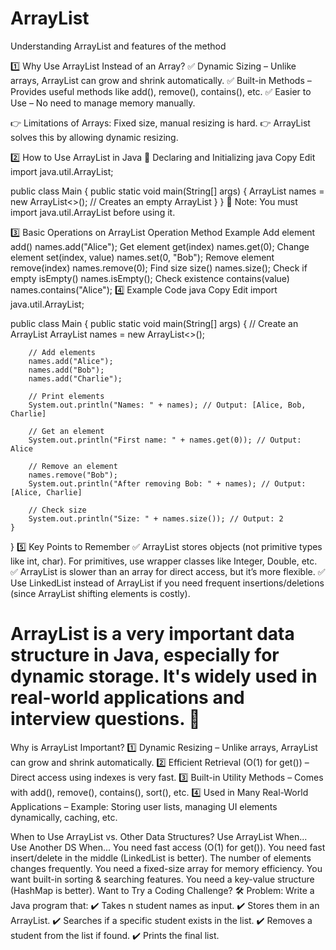 # ArrayList
Understanding ArrayList and features of the method


1️⃣ Why Use ArrayList Instead of an Array?
✅ Dynamic Sizing – Unlike arrays, ArrayList can grow and shrink automatically.
✅ Built-in Methods – Provides useful methods like add(), remove(), contains(), etc.
✅ Easier to Use – No need to manage memory manually.

👉 Limitations of Arrays: Fixed size, manual resizing is hard.
👉 ArrayList solves this by allowing dynamic resizing.

2️⃣ How to Use ArrayList in Java
🔹 Declaring and Initializing
java
Copy
Edit
import java.util.ArrayList;

public class Main {
    public static void main(String[] args) {
        ArrayList<String> names = new ArrayList<>(); // Creates an empty ArrayList
    }
}
📝 Note: You must import java.util.ArrayList before using it.

3️⃣ Basic Operations on ArrayList
Operation	Method	Example
Add element	add()	names.add("Alice");
Get element	get(index)	names.get(0);
Change element	set(index, value)	names.set(0, "Bob");
Remove element	remove(index)	names.remove(0);
Find size	size()	names.size();
Check if empty	isEmpty()	names.isEmpty();
Check existence	contains(value)	names.contains("Alice");
4️⃣ Example Code
java
Copy
Edit
import java.util.ArrayList;

public class Main {
    public static void main(String[] args) {
        // Create an ArrayList
        ArrayList<String> names = new ArrayList<>();

        // Add elements
        names.add("Alice");
        names.add("Bob");
        names.add("Charlie");

        // Print elements
        System.out.println("Names: " + names); // Output: [Alice, Bob, Charlie]

        // Get an element
        System.out.println("First name: " + names.get(0)); // Output: Alice

        // Remove an element
        names.remove("Bob");
        System.out.println("After removing Bob: " + names); // Output: [Alice, Charlie]

        // Check size
        System.out.println("Size: " + names.size()); // Output: 2
    }
}
5️⃣ Key Points to Remember
✅ ArrayList stores objects (not primitive types like int, char). For primitives, use wrapper classes like Integer, Double, etc.
✅ ArrayList is slower than an array for direct access, but it’s more flexible.
✅ Use LinkedList instead of ArrayList if you need frequent insertions/deletions (since ArrayList shifting elements is costly).

# ArrayList is a very important data structure in Java, especially for dynamic storage. It's widely used in real-world applications and interview questions. 🚀

Why is ArrayList Important?
1️⃣ Dynamic Resizing – Unlike arrays, ArrayList can grow and shrink automatically.
2️⃣ Efficient Retrieval (O(1) for get()) – Direct access using indexes is very fast.
3️⃣ Built-in Utility Methods – Comes with add(), remove(), contains(), sort(), etc.
4️⃣ Used in Many Real-World Applications – Example: Storing user lists, managing UI elements dynamically, caching, etc.

When to Use ArrayList vs. Other Data Structures?
Use ArrayList When...	Use Another DS When...
You need fast access (O(1) for get()).	You need fast insert/delete in the middle (LinkedList is better).
The number of elements changes frequently.	You need a fixed-size array for memory efficiency.
You want built-in sorting & searching features.	You need a key-value structure (HashMap is better).
Want to Try a Coding Challenge?
🛠 Problem: Write a Java program that:
✔ Takes n student names as input.
✔ Stores them in an ArrayList.
✔ Searches if a specific student exists in the list.
✔ Removes a student from the list if found.
✔ Prints the final list.

